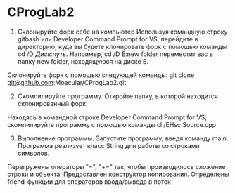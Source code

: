 # CProgLab2

1. Склонируйте форк себе на компьютер
Используя командную строку gitbash или Developer Command Prompt for VS, перейдите в директорию, куда вы будете клонировать форк с помощью команды cd /D *Диск:путь*. Например, cd /D E:new folder переместит вас в папку new folder, находящуюся на диске E.

Склонируйте форк с помощью следующей команды: git clone git@github.com:Moecular/CProgLab2.git

2. Скомпилируйте программу.
Откройте папку, в которой находится склонированный форк.

Находясь в командной строке Developer Command Prompt for VS, скомпилируйте программу с помощью команды cl /EHsc Source.cpp

3. Выполнение программы.
Запустите программу, введя команду main.
Программа реализует класс String для работы со строками символов.

Перегружены операторы "=", "+=" так, чтобы производилось сложение строки и объекта. Предоставлен конструктор копирования.
Определены friend-функции для операторов ввода/вывода в поток
